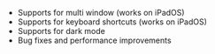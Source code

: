 - Supports for multi window (works on iPadOS)
- Supports for keyboard shortcuts (works on iPadOS)
- Supports for dark mode
- Bug fixes and performance improvements